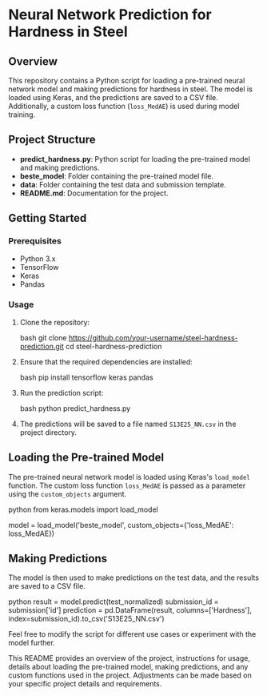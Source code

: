 # Neural Network Prediction for Hardness in Steel

## Overview

This repository contains a Python script for loading a pre-trained neural network model and making predictions for hardness in steel. The model is loaded using Keras, and the predictions are saved to a CSV file. Additionally, a custom loss function (`loss_MedAE`) is used during model training.

## Project Structure

- **predict_hardness.py**: Python script for loading the pre-trained model and making predictions.
- **beste_model**: Folder containing the pre-trained model file.
- **data**: Folder containing the test data and submission template.
- **README.md**: Documentation for the project.

## Getting Started

### Prerequisites

- Python 3.x
- TensorFlow
- Keras
- Pandas

### Usage

1. Clone the repository:

   bash
   git clone https://github.com/your-username/steel-hardness-prediction.git
   cd steel-hardness-prediction
   

2. Ensure that the required dependencies are installed:

   bash
   pip install tensorflow keras pandas
   

3. Run the prediction script:

   bash
   python predict_hardness.py
   

4. The predictions will be saved to a file named `S13E25_NN.csv` in the project directory.

## Loading the Pre-trained Model

The pre-trained neural network model is loaded using Keras's `load_model` function. The custom loss function `loss_MedAE` is passed as a parameter using the `custom_objects` argument.

python
from keras.models import load_model

model = load_model('beste_model', custom_objects={'loss_MedAE': loss_MedAE})


## Making Predictions

The model is then used to make predictions on the test data, and the results are saved to a CSV file.

python
result = model.predict(test_normalized) 
submission_id = submission['id'] 
prediction = pd.DataFrame(result, columns=['Hardness'], index=submission_id).to_csv('S13E25_NN.csv')


Feel free to modify the script for different use cases or experiment with the model further.



This README provides an overview of the project, instructions for usage, details about loading the pre-trained model, making predictions, and any custom functions used in the project. Adjustments can be made based on your specific project details and requirements.
